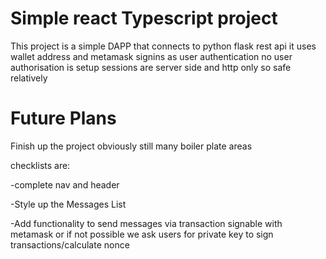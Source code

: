 # Simple react Typescript project
This project is a simple DAPP that connects to python flask rest api
it uses wallet address and metamask signins as user authentication
no user authorisation is setup
sessions are server side and http only so safe relatively

# Future Plans
Finish up the project obviously
still many boiler plate areas

checklists are:

-complete nav and header

-Style up the Messages List

-Add functionality to send messages via  transaction signable with metamask or if not possible we ask users for private key to sign transactions/calculate nonce

